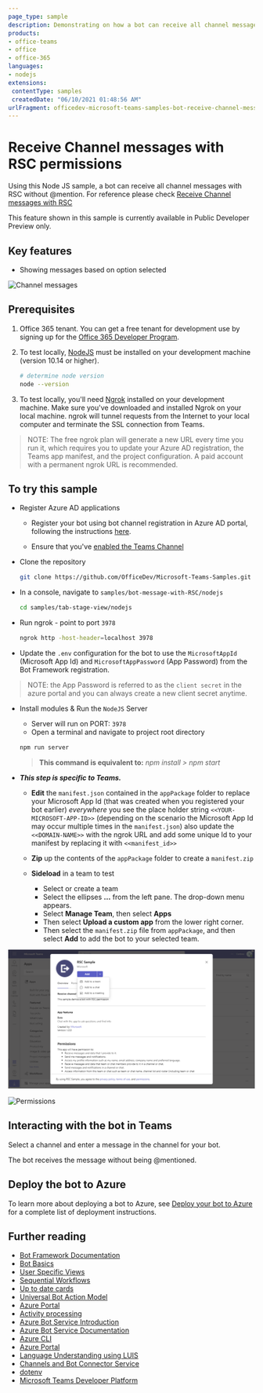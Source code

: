```yaml
---
page_type: sample
description: Demonstrating on how a bot can receive all channel messages with RSC without @mention.
products:
- office-teams
- office
- office-365
languages:
- nodejs
extensions:
 contentType: samples
 createdDate: "06/10/2021 01:48:56 AM"
urlFragment: officedev-microsoft-teams-samples-bot-receive-channel-messages-withRSC-nodejs
---
```


# Receive Channel messages with RSC permissions

Using this Node JS sample, a bot can receive all channel messages with RSC without @mention.
For reference please check [Receive Channel messages with RSC](https://docs.microsoft.com/en-us/microsoftteams/platform/bots/how-to/conversations/channel-messages-with-rsc)

This feature shown in this sample is currently available in Public Developer Preview only.

## Key features

- Showing messages based on option selected

![Channel messages](images/channel_messages.png)

## Prerequisites

1. Office 365 tenant. You can get a free tenant for development use by signing up for the [Office 365 Developer Program](https://developer.microsoft.com/en-us/microsoft-365/dev-program).

2. To test locally, [NodeJS](https://nodejs.org/en/download/) must be installed on your development machine (version 10.14 or higher).

    ```bash
    # determine node version
    node --version
    ```

3. To test locally, you'll need [Ngrok](https://ngrok.com/) installed on your development machine.
Make sure you've downloaded and installed Ngrok on your local machine. ngrok will tunnel requests from the Internet to your local computer and terminate the SSL connection from Teams.

> NOTE: The free ngrok plan will generate a new URL every time you run it, which requires you to update your Azure AD registration, the Teams app manifest, and the project configuration. A paid account with a permanent ngrok URL is recommended.

## To try this sample

- Register Azure AD applications
    -   Register your bot using bot channel registration in Azure AD portal, following the instructions [here](Wiki/azure-bot-channels-registration.md).

   - Ensure that you've [enabled the Teams Channel](https://docs.microsoft.com/en-us/azure/bot-service/channel-connect-teams?view=azure-bot-service-4.0)
    
- Clone the repository

    ```bash
    git clone https://github.com/OfficeDev/Microsoft-Teams-Samples.git
    ```

- In a console, navigate to `samples/bot-message-with-RSC/nodejs`

    ```bash
    cd samples/tab-stage-view/nodejs
    ```

- Run ngrok - point to port `3978`

    ```bash
    ngrok http -host-header=localhost 3978
    ```


- Update the `.env` configuration for the bot to use the `MicrosoftAppId` (Microsoft App Id) and `MicrosoftAppPassword` (App Password) from the Bot Framework registration. 

> NOTE: the App Password is referred to as the `client secret` in the azure portal and you can always create a new client secret anytime.

- Install modules & Run the `NodeJS` Server 
    - Server will run on PORT:  `3978`
    - Open a terminal and navigate to project root directory
    
    ```bash
    npm run server
    ```
    
    > **This command is equivalent to:**
    _npm install  > npm start_

- __*This step is specific to Teams.*__
    - **Edit** the `manifest.json` contained in the  `appPackage` folder to replace your Microsoft App Id (that was created when you registered your bot earlier) *everywhere* you see the place holder string `<<YOUR-MICROSOFT-APP-ID>>` (depending on the scenario the Microsoft App Id may occur multiple times in the `manifest.json`) also update the `<<DOMAIN-NAME>>` with the ngrok URL and add some unique Id to your manifest by replacing it with `<<manifest_id>>`
    
    - **Zip** up the contents of the `appPackage` folder to create a `manifest.zip`
    - **Sideload** in a team to test
         - Select or create a team
         - Select the ellipses **...** from the left pane. The drop-down menu appears.
         - Select **Manage Team**, then select **Apps** 
         - Then select **Upload a custom app** from the lower right corner.
         - Then select the `manifest.zip` file from `appPackage`, and then select **Add** to add the bot to your selected team.

 ![App installation](images/installApp.png)

 ![Permissions](images/permissions1.png)

## Interacting with the bot in Teams

Select a channel and enter a message in the channel for your bot.

The bot receives the message without being @mentioned.

## Deploy the bot to Azure

To learn more about deploying a bot to Azure, see [Deploy your bot to Azure](https://aka.ms/azuredeployment) for a complete list of deployment instructions.

## Further reading

- [Bot Framework Documentation](https://docs.botframework.com)
- [Bot Basics](https://docs.microsoft.com/azure/bot-service/bot-builder-basics?view=azure-bot-service-4.0)
- [User Specific Views](https://docs.microsoft.com/en-us/microsoftteams/platform/task-modules-and-cards/cards/universal-actions-for-adaptive-cards/user-specific-views)
- [Sequential Workflows](https://docs.microsoft.com/en-us/microsoftteams/platform/task-modules-and-cards/cards/universal-actions-for-adaptive-cards/sequential-workflows)
- [Up to date cards](https://docs.microsoft.com/en-us/microsoftteams/platform/task-modules-and-cards/cards/universal-actions-for-adaptive-cards/up-to-date-views)
- [Universal Bot Action Model](https://docs.microsoft.com/en-us/adaptive-cards/authoring-cards/universal-action-model#actionexecute)
- [Azure Portal](https://portal.azure.com)
- [Activity processing](https://docs.microsoft.com/en-us/azure/bot-service/bot-builder-concept-activity-processing?view=azure-bot-service-4.0)
- [Azure Bot Service Introduction](https://docs.microsoft.com/azure/bot-service/bot-service-overview-introduction?view=azure-bot-service-4.0)
- [Azure Bot Service Documentation](https://docs.microsoft.com/azure/bot-service/?view=azure-bot-service-4.0)
- [Azure CLI](https://docs.microsoft.com/cli/azure/?view=azure-cli-latest)
- [Azure Portal](https://portal.azure.com)
- [Language Understanding using LUIS](https://docs.microsoft.com/en-us/azure/cognitive-services/luis/)
- [Channels and Bot Connector Service](https://docs.microsoft.com/en-us/azure/bot-service/bot-concepts?view=azure-bot-service-4.0)
- [dotenv](https://www.npmjs.com/package/dotenv)
- [Microsoft Teams Developer Platform](https://docs.microsoft.com/en-us/microsoftteams/platform/)
